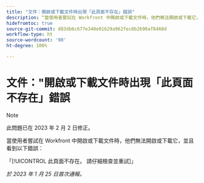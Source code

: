 ```yaml
---
title: "文件：開啟或下載文件時出現「此頁面不存在」錯誤"
description: “當使用者嘗試在 Workfront 中開啟或下載文件時，他們無法開啟或下載它，並且看到錯誤”
hidefromtoc: true
source-git-commit: d03db6c677e340e01629a962fec8b2690af8460d
workflow-type: ht
source-wordcount: '90'
ht-degree: 100%

---
```



# 文件：&quot;開啟或下載文件時出現「此頁面不存在」錯誤

<!--This article is on the WF and WFP TOC-->

>[!NOTE]
>
>此問題已在 2023 年 2 月 2 日修正。

當使用者嘗試在 Workfront 中開啟或下載文件時，他們無法開啟或下載它，並且看到以下錯誤：

「[!UICONTROL 此頁面不存在。 請仔細檢查並重試]」

_於 2023 年 1 月 25 日首次通報。_
